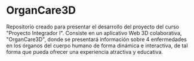 # OrganCare3D
Repositorio creado para presentar el desarrollo del proyecto del curso "Proyecto Integrador I". Consiste en un aplicativo Web 3D colaborativa, "OrganCare3D", donde se presentará información sobre 4 enfermedades en los órganos del cuerpo humano de forma dinámica e interactiva, de tal forma que pueda ofrecer una experiencia atractiva y educativa.
